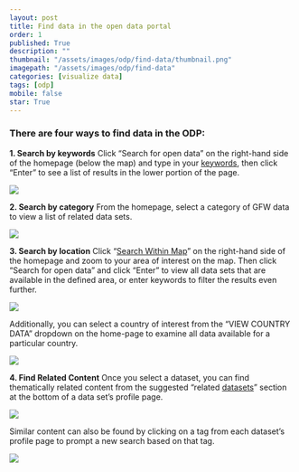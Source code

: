 ```yaml
---
layout: post
title: Find data in the open data portal
order: 1
published: True
description: ""
thumbnail: "/assets/images/odp/find-data/thumbnail.png"
imagepath: "/assets/images/odp/find-data"
categories: [visualize data]
tags: [odp]
mobile: false
star: True
---
```


<div id="desktopContent" class="content">
  <h3 class="overview_title">There are four ways to find data in the ODP:</h3>
  <p><strong>1. Search by keywords</strong>   Click “Search for open data” on the right-hand side of the homepage (below the map) and type in your <a href="http://doc.arcgis.com/en/open-data/consumer/find-data.htm#GUID-C151A7B7-F6C2-4DAB-B071-A59569D50E18">keywords</a>, then click “Enter” to see a list of results in the lower portion of the page.</p>
  <p><img src="{{site.baseurl}}{{page.imagepath}}/desktop/desktop1.png"/></p>

  <p><strong>2. Search by category</strong>  From the homepage, select a category of GFW data to view a list of related data sets.</p>
  <p><img src="{{site.baseurl}}{{page.imagepath}}/desktop/desktop2.png"/></p>
  <p><strong>3. Search by location</strong> Click “<a href="http://doc.arcgis.com/en/open-data/consumer/find-data.htm#ESRI_SECTION1_B9E443DF131F4820BD7848694A3CE74E">Search Within Map</a>” on the right-hand side of the homepage and zoom to your area of interest on the map. Then click “Search for open data” and click “Enter” to view all data sets that are available in the defined area, or enter keywords to filter the results even further.</p>
  <p><img src="{{site.baseurl}}{{page.imagepath}}/desktop/desktop3.png"/></p>
  <p>Additionally, you can select a country of interest from the “VIEW COUNTRY DATA” dropdown on the home-page to examine all data available for a particular country.</p>
  <p><img src="{{site.baseurl}}{{page.imagepath}}/desktop/desktop4.png"/></p>
  <p><strong>4. Find Related Content</strong>  Once you select a dataset, you can find thematically related content from the suggested “related <a href="http://doc.arcgis.com/en/open-data/consumer/find-data.htm#ESRI_SECTION1_4AD46F57135A4153B9BD6AF92E2186E9">datasets</a>” section at the bottom of a data set’s profile page.</p>
  <p><img src="{{site.baseurl}}{{page.imagepath}}/desktop/desktop5.png"/></p>
  <p>Similar content can also be found by clicking on a tag from each dataset’s profile page to prompt a new search based on that tag.</p>
  <p><img src="{{site.baseurl}}{{page.imagepath}}/desktop/desktop6.png"/></p>
</div>

<div id="mobileContent" class="content"></div>

